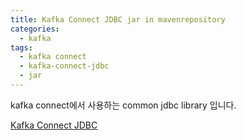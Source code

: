 ```yaml
---
title: Kafka Connect JDBC jar in mavenrepository
categories:
  - kafka
tags: 
  - kafka connect
  - kafka-connect-jdbc
  - jar
---
```


kafka connect에서 사용하는 common jdbc library 입니다.  

[Kafka Connect JDBC](https://mvnrepository.com/artifact/io.confluent/kafka-connect-jdbc/10.4.0)

